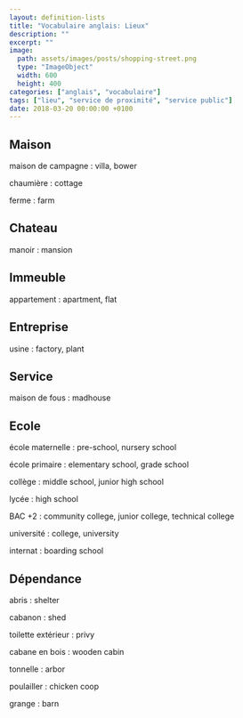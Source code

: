 ```yaml
---
layout: definition-lists
title: "Vocabulaire anglais: Lieux"
description: ""
excerpt: ""
image:
  path: assets/images/posts/shopping-street.png
  type: "ImageObject"
  width: 600
  height: 400
categories: ["anglais", "vocabulaire"]
tags: ["lieu", "service de proximité", "service public"]
date: 2018-03-20 00:00:00 +0100
---
```


## Maison

maison de campagne
: villa, bower

chaumière
: cottage

ferme
: farm


## Chateau

manoir
: mansion


## Immeuble

appartement
: apartment, flat


## Entreprise

usine
: factory, plant


## Service

maison de fous
: madhouse


## Ecole

école maternelle
: pre-school, nursery school

école primaire
: elementary school, grade school

collège
: middle school, junior high school

lycée
: high school

BAC +2
: community college, junior college, technical college

université
: college, university

internat
: boarding school


## Dépendance

abris
: shelter

cabanon
: shed

toilette extérieur
: privy

cabane en bois
: wooden cabin

tonnelle
: arbor

poulailler
: chicken coop

grange
: barn

